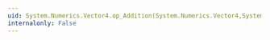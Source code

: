 ```yaml
---
uid: System.Numerics.Vector4.op_Addition(System.Numerics.Vector4,System.Numerics.Vector4)
internalonly: False
---
```

